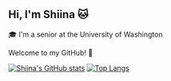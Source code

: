 ## Hi, I'm Shiina :cat:

:mortar_board: I'm a senior at the University of Washington

Welcome to my GitHub! :seedling:

[![Shiina's GitHub stats](https://github-readme-stats.vercel.app/api?username=shiinasugioka)](https://github.com/shiinasugioka/github-readme-stats&show_icons=true&show=reviews,prs_merged,prs_merged_percentage) [![Top Langs](https://github-readme-stats.vercel.app/api/top-langs/?username=shiinasugioka&layout=donut)](https://github.com/shiinasugioka/github-readme-stats&layout=donut)

